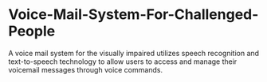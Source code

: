 # Voice-Mail-System-For-Challenged-People
A voice mail system for the visually impaired utilizes speech recognition and text-to-speech technology to allow users to access and manage their voicemail messages through voice commands.
